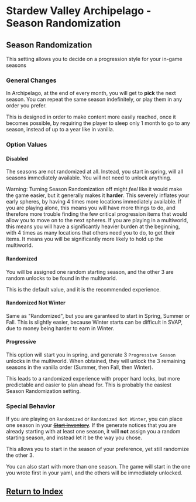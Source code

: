 # Stardew Valley Archipelago - Season Randomization

## Season Randomization

This setting allows you to decide on a progression style for your in-game seasons

### General Changes

In Archipelago, at the end of every month, you will get to **pick** the next season. You can repeat the same season indefinitely, or play them in any order you prefer.

This is designed in order to make content more easily reached, once it becomes possible, by requiring the player to sleep only 1 month to go to any season, instead of up to a year like in vanilla.

### Option Values

#### Disabled

The seasons are not randomized at all. Instead, you start in spring, will all seasons immediately available. You will not need to unlock anything.

Warning: Turning Season Randomization off might *feel* like it would make the game easier, but it generally makes it **harder**. This severely inflates your early spheres, by having 4 times more locations immediately available.
If you are playing alone, this means you will have more things to do, and therefore more trouble finding the few critical progression items that would allow you to move on to the next spheres.
If you are playing in a multiworld, this means you will have a significantly heavier burden at the beginning, with 4 times as many locations that others need you to do, to get their items. It means you will be significantly more likely to hold up the multiworld.

#### Randomized

You will be assigned one random starting season, and the other 3 are random unlocks to be found in the multiworld.

This is the default value, and it is the recommended experience.

#### Randomized Not Winter

Same as "Randomized", but you are garanteed to start in Spring, Summer or Fall. This is slightly easier, because Winter starts can be difficult in SVAP, due to money being harder to earn in Winter.

#### Progressive

This option will start you in spring, and generate 3 `Progressive Season` unlocks in the multiworld. When obtained, they will unlock the 3 remaining seasons in the vanilla order (Summer, then Fall, then Winter).

This leads to a randomized experience with proper hard locks, but more predictable and easier to plan ahead for. This is probably the easiest Season Randomization setting.

### Special Behavior

If you are playing on `Randomized` or `Randomized Not Winter`, you can place one season in your ~~[Start Inventory](./start_inventory.md)~~. If the generate notices that you are already starting with at least one season, it will **not** assign you a random starting season, and instead let it be the way you chose.

This allows you to start in the season of your preference, yet still randomize the other 3.

You can also start with more than one season. The game will start in the one you wrote first in your yaml, and the others will be immediately unlocked.

## [Return to Index](./index.md)
